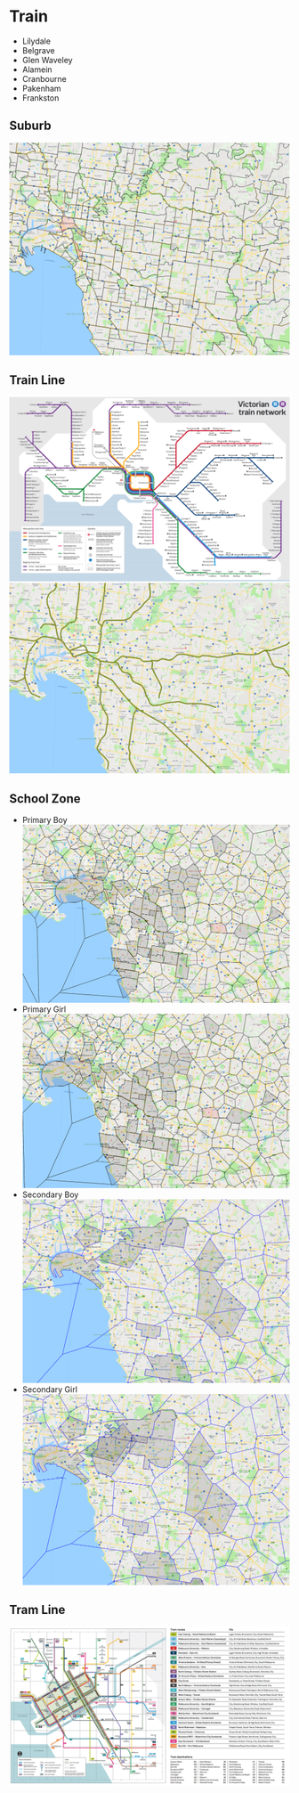 # Train

* Lilydale
* Belgrave
* Glen Waveley
* Alamein
* Cranbourne
* Pakenham
* Frankston

## Suburb
![Suburb](../images/home_train/suburb.png)

## Train Line
![Train1](../images/home_train/train.png)
![Train2](../images/home_train/train1.png)

## School Zone
* Primary Boy
![Primay Boy](../images/home_train/primary_boy.png)
* Primary Girl
![Primay Gril](../images/home_train/primary_girl.png)
* Secondary Boy
![Secondary Boy](../images/home_train/secondary_boy.png)
* Secondary Girl
![Secondary Girl](../images/home_train/secondary_girl.png)

## Tram Line
![Tram](../images/home_train/tram.png)
